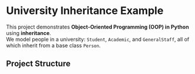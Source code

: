 # University Inheritance Example

This project demonstrates **Object-Oriented Programming (OOP) in Python** using **inheritance**.  
We model people in a university: `Student`, `Academic`, and `GeneralStaff`, all of which inherit from a base class `Person`.

## Project Structure